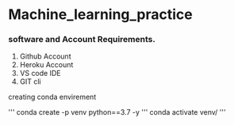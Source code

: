 # Machine_learning_practice

### software and Account Requirements.

1. Github Account
2. Heroku Account
3. VS code IDE
4. GIT cli

creating conda envirement

'''
conda create -p venv python==3.7 -y
'''
conda activate venv/
'''

